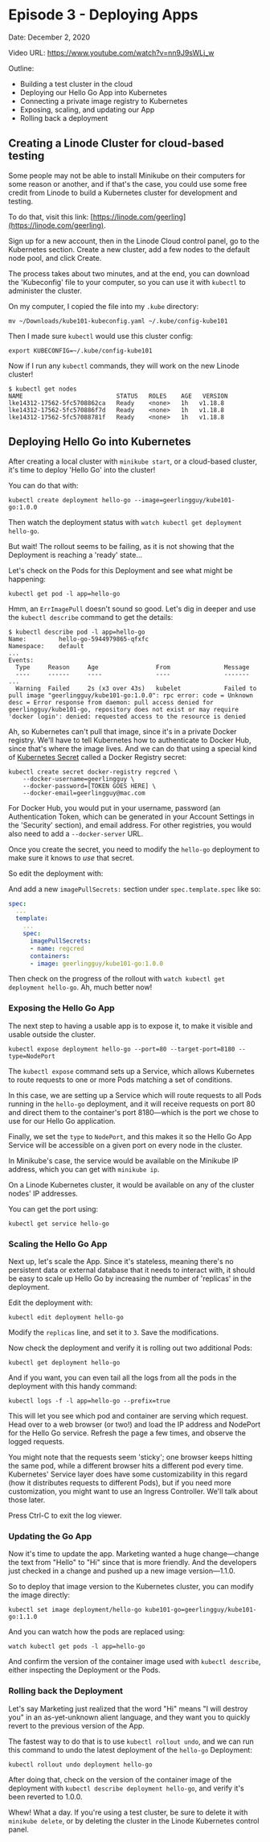 # Episode 3 - Deploying Apps

Date: December 2, 2020

Video URL: https://www.youtube.com/watch?v=nn9J9sWLj_w

Outline:

  - Building a test cluster in the cloud
  - Deploying our Hello Go App into Kubernetes
  - Connecting a private image registry to Kubernetes
  - Exposing, scaling, and updating our App
  - Rolling back a deployment

## Creating a Linode Cluster for cloud-based testing

Some people may not be able to install Minikube on their computers for some reason or another, and if that's the case, you could use some free credit from Linode to build a Kubernetes cluster for development and testing.

To do that, visit this link: [https://linode.com/geerling](https://linode.com/geerling).

Sign up for a new account, then in the Linode Cloud control panel, go to the Kubernetes section. Create a new cluster, add a few nodes to the default node pool, and click Create.

The process takes about two minutes, and at the end, you can download the 'Kubeconfig' file to your computer, so you can use it with `kubectl` to administer the cluster.

On my computer, I copied the file into my `.kube` directory:

    mv ~/Downloads/kube101-kubeconfig.yaml ~/.kube/config-kube101

Then I made sure `kubectl` would use this cluster config:

    export KUBECONFIG=~/.kube/config-kube101

Now if I run any `kubectl` commands, they will work on the new Linode cluster!

```
$ kubectl get nodes
NAME                          STATUS   ROLES    AGE   VERSION
lke14312-17562-5fc5708862ca   Ready    <none>   1h   v1.18.8
lke14312-17562-5fc570886f7d   Ready    <none>   1h   v1.18.8
lke14312-17562-5fc57088781f   Ready    <none>   1h   v1.18.8
```

## Deploying Hello Go into Kubernetes

After creating a local cluster with `minikube start`, or a cloud-based cluster, it's time to deploy 'Hello Go' into the cluster!

You can do that with:

    kubectl create deployment hello-go --image=geerlingguy/kube101-go:1.0.0

Then watch the deployment status with `watch kubectl get deployment hello-go`.

But wait! The rollout seems to be failing, as it is not showing that the Deployment is reaching a 'ready' state...

Let's check on the Pods for this Deployment and see what might be happening:

    kubectl get pod -l app=hello-go

Hmm, an `ErrImagePull` doesn't sound so good. Let's dig in deeper and use the `kubectl describe` command to get the details:

```
$ kubectl describe pod -l app=hello-go
Name:         hello-go-5944979865-qfxfc
Namespace:    default
...
Events:
  Type     Reason     Age                From               Message
  ----     ------     ----               ----               -------
...
  Warning  Failed     2s (x3 over 43s)   kubelet            Failed to pull image "geerlingguy/kube101-go:1.0.0": rpc error: code = Unknown desc = Error response from daemon: pull access denied for geerlingguy/kube101-go, repository does not exist or may require 'docker login': denied: requested access to the resource is denied
```

Ah, so Kubernetes can't pull that image, since it's in a private Docker registry. We'll have to tell Kubernetes how to authenticate to Docker Hub, since that's where the image lives. And we can do that using a special kind of [Kubernetes Secret](https://kubernetes.io/docs/concepts/configuration/secret/) called a Docker Registry secret:

```
kubectl create secret docker-registry regcred \
    --docker-username=geerlingguy \
    --docker-password=[TOKEN GOES HERE] \
    --docker-email=geerlingguy@mac.com
```

For Docker Hub, you would put in your username, password (an Authentication Token, which can be generated in your Account Settings in the 'Security' section), and email address. For other registries, you would also need to add a `--docker-server` URL.

Once you create the secret, you need to modify the `hello-go` deployment to make sure it knows to _use_ that secret.

So edit the deployment with:

    

And add a new `imagePullSecrets:` section under `spec.template.spec` like so:

```yaml
spec:
  ...
  template:
    ...
    spec:
      imagePullSecrets:
      - name: regcred
      containers:
      - image: geerlingguy/kube101-go:1.0.0
```

Then check on the progress of the rollout with `watch kubectl get deployment hello-go`. Ah, much better now!

### Exposing the Hello Go App

The next step to having a usable app is to expose it, to make it visible and usable outside the cluster.

    kubectl expose deployment hello-go --port=80 --target-port=8180 --type=NodePort

The `kubectl expose` command sets up a Service, which allows Kubernetes to route requests to one or more Pods matching a set of conditions.

In this case, we are setting up a Service which will route requests to all Pods running in the `hello-go` deployment, and it will receive requests on port 80 and direct them to the container's port 8180—which is the port we chose to use for our Hello Go application.

Finally, we set the `type` to `NodePort`, and this makes it so the Hello Go App Service will be accessible on a given port on every node in the cluster.

In Minikube's case, the service would be available on the Minikube IP address, which you can get with `minikube ip`.

On a Linode Kubernetes cluster, it would be available on any of the cluster nodes' IP addresses.

You can get the port using:

    kubectl get service hello-go

### Scaling the Hello Go App

Next up, let's scale the App. Since it's stateless, meaning there's no persistent data or external database that it needs to interact with, it should be easy to scale up Hello Go by increasing the number of 'replicas' in the deployment.

Edit the deployment with:

    kubectl edit deployment hello-go

Modify the `replicas` line, and set it to `3`. Save the modifications.

Now check the deployment and verify it is rolling out two additional Pods:

    kubectl get deployment hello-go

And if you want, you can even tail all the logs from all the pods in the deployment with this handy command:

    kubectl logs -f -l app=hello-go --prefix=true

This will let you see which pod and container are serving which request. Head over to a web browser (or two!) and load the IP address and NodePort for the Hello Go service. Refresh the page a few times, and observe the logged requests.

You might note that the requests seem 'sticky'; one browser keeps hitting the same pod, while a different browser hits a different pod every time. Kubernetes' Service layer does have some customizability in this regard (how it distributes requests to different Pods), but if you need more customization, you might want to use an Ingress Controller. We'll talk about those later.

Press Ctrl-C to exit the log viewer.

### Updating the Go App

Now it's time to update the app. Marketing wanted a huge change—change the text from "Hello" to "Hi" since that is more friendly. And the developers just checked in a change and pushed up a new image version—1.1.0.

So to deploy that image version to the Kubernetes cluster, you can modify the image directly:

    kubectl set image deployment/hello-go kube101-go=geerlingguy/kube101-go:1.1.0

And you can watch how the pods are replaced using:

    watch kubectl get pods -l app=hello-go

And confirm the version of the container image used with `kubectl describe`, either inspecting the Deployment or the Pods.

### Rolling back the Deployment

Let's say Marketing just realized that the word "Hi" means "I will destroy you" in an as-yet-unknown alient language, and they want you to quickly revert to the previous version of the App.

The fastest way to do that is to use `kubectl rollout undo`, and we can run this command to undo the latest deployment of the `hello-go` Deployment:

    kubectl rollout undo deployment hello-go

After doing that, check on the version of the container image of the deployment with `kubectl describe deployment hello-go`, and verify it's been reverted to 1.0.0.

Whew! What a day. If you're using a test cluster, be sure to delete it with `minikube delete`, or by deleting the cluster in the Linode Kubernetes control panel.

